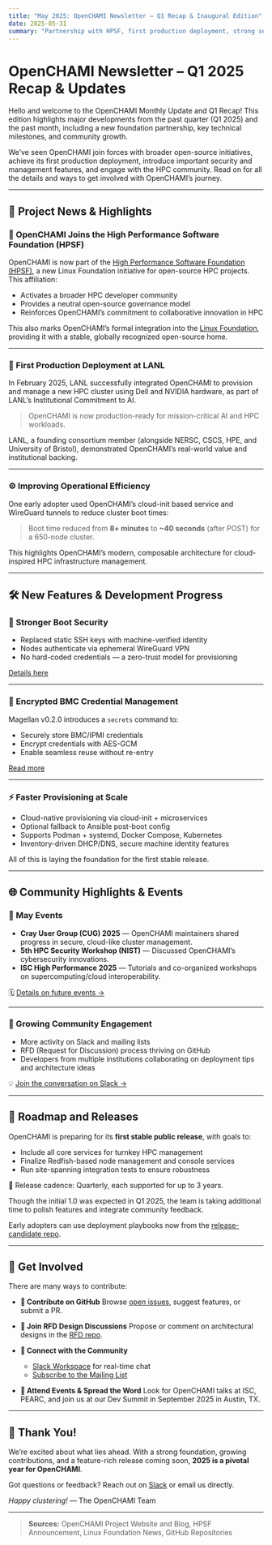 ```yaml
---
title: "May 2025: OpenCHAMI Newsletter – Q1 Recap & Inaugural Edition"
date: 2025-05-31
summary: "Partnership with HPSF, first production deployment, strong security features, and growing community engagement."
---
```


# OpenCHAMI Newsletter – Q1 2025 Recap & Updates

Hello and welcome to the OpenCHAMI Monthly Update and Q1 Recap! This edition highlights major developments from the past quarter (Q1 2025) and the past month, including a new foundation partnership, key technical milestones, and community growth.

We’ve seen OpenCHAMI join forces with broader open-source initiatives, achieve its first production deployment, introduce important security and management features, and engage with the HPC community. Read on for all the details and ways to get involved with OpenCHAMI’s journey.

---

## 🚀 Project News & Highlights

### 🤝 OpenCHAMI Joins the High Performance Software Foundation (HPSF)

OpenCHAMI is now part of the [High Performance Software Foundation (HPSF)](https://hpsf.io), a new Linux Foundation initiative for open-source HPC projects. This affiliation:

- Activates a broader HPC developer community
- Provides a neutral open-source governance model
- Reinforces OpenCHAMI’s commitment to collaborative innovation in HPC

This also marks OpenCHAMI’s formal integration into the [Linux Foundation](https://www.linuxfoundation.org/), providing it with a stable, globally recognized open-source home.

---

### 🧪 First Production Deployment at LANL

In February 2025, LANL successfully integrated OpenCHAMI to provision and manage a new HPC cluster using Dell and NVIDIA hardware, as part of LANL’s Institutional Commitment to AI.

> OpenCHAMI is now production-ready for mission-critical AI and HPC workloads.

LANL, a founding consortium member (alongside NERSC, CSCS, HPE, and University of Bristol), demonstrated OpenCHAMI’s real-world value and institutional backing.

---

### ⚙️ Improving Operational Efficiency

One early adopter used OpenCHAMI’s cloud-init based service and WireGuard tunnels to reduce cluster boot times:

> Boot time reduced from **8+ minutes** to **~40 seconds** (after POST) for a 650-node cluster.

This highlights OpenCHAMI’s modern, composable architecture for cloud-inspired HPC infrastructure management.

---

## 🛠️ New Features & Development Progress

### 🔐 Stronger Boot Security

- Replaced static SSH keys with machine-verified identity
- Nodes authenticate via ephemeral WireGuard VPN
- No hard-coded credentials — a zero-trust model for provisioning

[Details here](https://github.com/OpenCHAMI/magellan/issues?q=boot+security)

---

### 🔐 Encrypted BMC Credential Management

Magellan v0.2.0 introduces a `secrets` command to:

- Securely store BMC/IPMI credentials
- Encrypt credentials with AES-GCM
- Enable seamless reuse without re-entry

[Read more](https://github.com/OpenCHAMI/magellan/releases)

---

### ⚡ Faster Provisioning at Scale

- Cloud-native provisioning via cloud-init + microservices
- Optional fallback to Ansible post-boot config
- Supports Podman + systemd, Docker Compose, Kubernetes
- Inventory-driven DHCP/DNS, secure machine identity features

All of this is laying the foundation for the first stable release.

---

## 🌐 Community Highlights & Events

### 🧵 May Events

- **Cray User Group (CUG) 2025** — OpenCHAMI maintainers shared progress in secure, cloud-like cluster management.
- **5th HPC Security Workshop (NIST)** — Discussed OpenCHAMI’s cybersecurity innovations.
- **ISC High Performance 2025** — Tutorials and co-organized workshops on supercomputing/cloud interoperability.

🗓 [Details on future events →](https://openchami.org/events)

---

### 💬 Growing Community Engagement

- More activity on Slack and mailing lists
- RFD (Request for Discussion) process thriving on GitHub
- Developers from multiple institutions collaborating on deployment tips and architecture ideas

💡 [Join the conversation on Slack →](https://openchami.org/slack)

---

## 🧭 Roadmap and Releases

OpenCHAMI is preparing for its **first stable public release**, with goals to:

- Include all core services for turnkey HPC management
- Finalize Redfish-based node management and console services
- Run site-spanning integration tests to ensure robustness

🔄 Release cadence: Quarterly, each supported for up to 3 years.

Though the initial 1.0 was expected in Q1 2025, the team is taking additional time to polish features and integrate community feedback.

Early adopters can use deployment playbooks now from the [release-candidate repo](https://github.com/OpenCHAMI/recipes).

---

## 🤝 Get Involved

There are many ways to contribute:

- **🔧 Contribute on GitHub**
  Browse [open issues](https://github.com/OpenCHAMI/openchami.org/issues), suggest features, or submit a PR.

- **💬 Join RFD Design Discussions**
  Propose or comment on architectural designs in the [RFD repo](https://github.com/OpenCHAMI/rfd).

- **💬 Connect with the Community**
  - [Slack Workspace](https://openchami.org/slack) for real-time chat
  - [Subscribe to the Mailing List](/#subscribe)

- **📢 Attend Events & Spread the Word**
  Look for OpenCHAMI talks at ISC, PEARC, and join us at our Dev Summit in September 2025 in Austin, TX.

---

## 🎉 Thank You!

We’re excited about what lies ahead. With a strong foundation, growing contributions, and a feature-rich release coming soon, **2025 is a pivotal year for OpenCHAMI**.

Got questions or feedback? Reach out on [Slack](https://openchami.org/slack) or email us directly.

_Happy clustering!_
— The OpenCHAMI Team

---

> **Sources:** OpenCHAMI Project Website and Blog, HPSF Announcement, Linux Foundation News, GitHub Repositories
